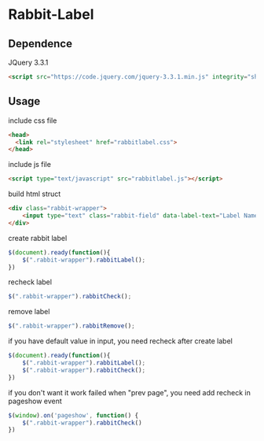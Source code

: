 # Rabbit-Label
## Dependence

JQuery 3.3.1
```html
<script src="https://code.jquery.com/jquery-3.3.1.min.js" integrity="sha256-FgpCb/KJQlLNfOu91ta32o/NMZxltwRo8QtmkMRdAu8=" crossorigin="anonymous"></script>
```
## Usage
 
include css file 
```html
<head>
  <link rel="stylesheet" href="rabbitlabel.css">
</head>
```

include js file 
```html
<script type="text/javascript" src="rabbitlabel.js"></script>
```

build html struct
```html
<div class="rabbit-wrapper">
    <input type="text" class="rabbit-field" data-label-text="Label Name">
</div>
```

create rabbit label 
```js
$(document).ready(function(){
    $(".rabbit-wrapper").rabbitLabel();
})
```

recheck label  
```js
$(".rabbit-wrapper").rabbitCheck();
```

remove label 
```js
$(".rabbit-wrapper").rabbitRemove();
```

if you have default value in input, you need recheck after create label
```js
$(document).ready(function(){
    $(".rabbit-wrapper").rabbitLabel();
    $(".rabbit-wrapper").rabbitCheck();
})
```

if you don't want it work failed when "prev page", you need add recheck in pageshow event 
```js
$(window).on('pageshow', function() {
    $(".rabbit-wrapper").rabbitCheck()
})
```




